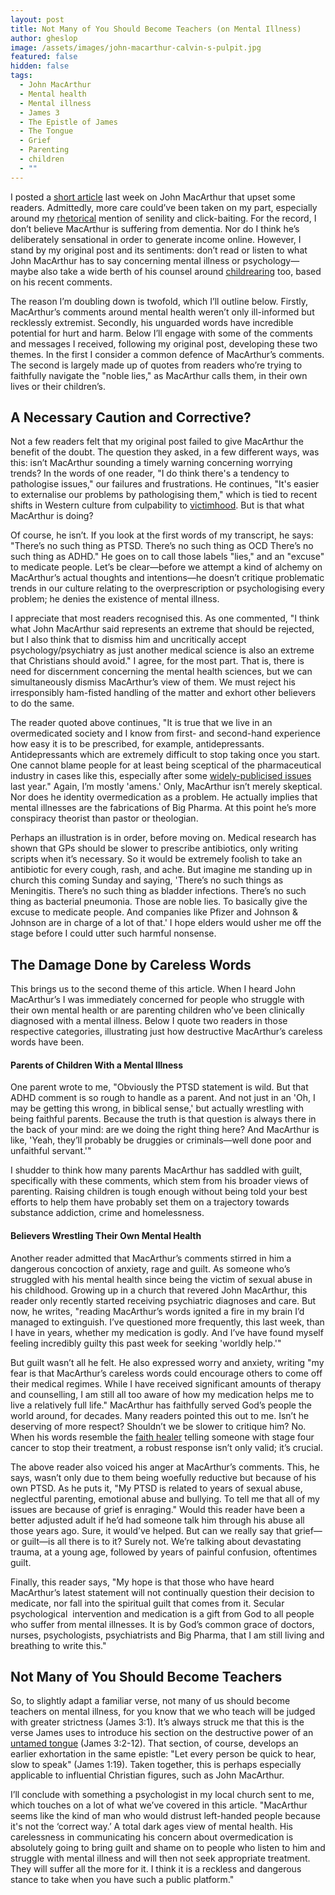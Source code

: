 ```yaml
---
layout: post
title: Not Many of You Should Become Teachers (on Mental Illness)
author: gheslop
image: /assets/images/john-macarthur-calvin-s-pulpit.jpg
featured: false
hidden: false
tags:
  - John MacArthur
  - Mental health
  - Mental illness
  - James 3
  - The Epistle of James
  - The Tongue
  - Grief
  - Parenting
  - children
  - ""
---
```

I posted a [short article](https://rekindle.co.za/content/2024-05-03-john-macarthur-on-mental-health) last week on John MacArthur that upset some readers. Admittedly, more care could’ve been taken on my part, especially around my [rhetorical](https://rekindle.co.za/content/2020-10-08-a-note-on-satire) mention of senility and click-baiting. For the record, I don’t believe MacArthur is suffering from dementia. Nor do I think he’s deliberately sensational in order to generate income online. However, I stand by my original post and its sentiments: don’t read or listen to what John MacArthur has to say concerning mental illness or psychology—maybe also take a wide berth of his counsel around [childrearing](https://rekindle.co.za/content/2022-03-31-tell-your-children-the-truth) too, based on his recent comments.

The reason I’m doubling down is twofold, which I’ll outline below. Firstly, MacArthur’s comments around mental health weren’t only ill-informed but recklessly extremist. Secondly, his unguarded words have incredible potential for hurt and harm. Below I’ll engage with some of the comments and messages I received, following my original post, developing these two themes. In the first I consider a common defence of MacArthur’s comments. The second is largely made up of quotes from readers who’re trying to faithfully navigate the "noble lies," as MacArthur calls them, in their own lives or their children’s.

## A Necessary Caution and Corrective?

Not a few readers felt that my original post failed to give MacArthur the benefit of the doubt. The question they asked, in a few different ways, was this: isn’t MacArthur sounding a timely warning concerning worrying trends? In the words of one reader, "I do think there's a tendency to pathologise issues," our failures and frustrations. He continues, "It's easier to externalise our problems by pathologising them," which is tied to recent shifts in Western culture from culpability to [victimhood](https://rekindle.co.za/content/brokenness-how-we-reframe-sin/). But is that what MacArthur is doing?

Of course, he isn’t. If you look at the first words of my transcript, he says: "There’s no such thing as PTSD. There’s no such thing as OCD There’s no such thing as ADHD." He goes on to call those labels "lies," and an "excuse" to medicate people. Let’s be clear—before we attempt a kind of alchemy on MacArthur’s actual thoughts and intentions—he doesn’t critique problematic trends in our culture relating to the overprescription or psychologising every problem; he denies the existence of mental illness.

I appreciate that most readers recognised this. As one commented, "I think what John MacArthur said represents an extreme that should be rejected, but I also think that to dismiss him and uncritically accept psychology/psychiatry as just another medical science is also an extreme that Christians should avoid." I agree, for the most part. That is, there is need for discernment concerning the mental health sciences, but we can simultaneously dismiss MacArthur’s view of them. We must reject his irresponsibly ham-fisted handling of the matter and exhort other believers to do the same.

The reader quoted above continues, "It is true that we live in an overmedicated society and I know from first- and second-hand experience how easy it is to be prescribed, for example, antidepressants. Antidepressants which are extremely difficult to stop taking once you start. One cannot blame people for at least being sceptical of the pharmaceutical industry in cases like this, especially after some [widely-publicised issues](https://www.theguardian.com/society/2022/jul/20/scientists-question-widespread-use-of-antidepressants-after-survey-on-serotonin?fbclid=IwZXh0bgNhZW0CMTAAAR3NxAyEenYIIokjbfPnHAYs5o60HfdaU3HBJpW6ahYSJcID6dOh8xrUksE_aem_AdxY3kTDk1obFp-U_jDmclVlFDhMhnzYUHvsLMAe2pBhwGJmvzDal79Y5BEA-bFXExF0dTXCZ_lWgwrZgmP_MCiD) last year." Again, I’m mostly 'amens.' Only, MacArthur isn’t merely skeptical. Nor does he identity overmedication as a problem. He actually implies that mental illnesses are the fabrications of Big Pharma. At this point he’s more conspiracy theorist than pastor or theologian.

Perhaps an illustration is in order, before moving on. Medical research has shown that GPs should be slower to prescribe antibiotics, only writing scripts when it’s necessary. So it would be extremely foolish to take an antibiotic for every cough, rash, and ache. But imagine me standing up in church this coming Sunday and saying, 'There’s no such things as Meningitis. There’s no such thing as bladder infections. There’s no such thing as bacterial pneumonia. Those are noble lies. To basically give the excuse to medicate people. And companies like Pfizer and Johnson & Johnson are in charge of a lot of that.' I hope elders would usher me off the stage before I could utter such harmful nonsense.

## The Damage Done by Careless Words

This brings us to the second theme of this article. When I heard John MacArthur’s I was immediately concerned for people who struggle with their own mental health or are parenting children who’ve been clinically diagnosed with a mental illness. Below I quote two readers in those respective categories, illustrating just how destructive MacArthur’s careless words have been.

#### Parents of Children With a Mental Illness

One parent wrote to me, "Obviously the PTSD statement is wild. But that ADHD comment is so rough to handle as a parent. And not just in an 'Oh, I may be getting this wrong, in biblical sense,' but actually wrestling with being faithful parents. Because the truth is that question is always there in the back of your mind: are we doing the right thing here? And MacArthur is like, 'Yeah, they’ll probably be druggies or criminals—well done poor and unfaithful servant.'"

I shudder to think how many parents MacArthur has saddled with guilt, specifically with these comments, which stem from his broader views of parenting. Raising children is tough enough without being told your best efforts to help them have probably set them on a trajectory towards substance addiction, crime and homelessness.

#### Believers Wrestling Their Own Mental Health

Another reader admitted that MacArthur’s comments stirred in him a dangerous concoction of anxiety, rage and guilt. As someone who’s struggled with his mental health since being the victim of sexual abuse in his childhood. Growing up in a church that revered John MacArthur, this reader only recently started receiving psychiatric diagnoses and care. But now, he writes, "reading MacArthur’s words ignited a fire in my brain I’d managed to extinguish. I’ve questioned more frequently, this last week, than I have in years, whether my medication is godly. And I’ve have found myself feeling incredibly guilty this past week for seeking 'worldly help.'"

But guilt wasn’t all he felt. He also expressed worry and anxiety, writing "my fear is that MacArthur’s careless words could encourage others to come off their medical regimes. While I have received significant amounts of therapy and counselling, I am still all too aware of how my medication helps me to live a relatively full life." MacArthur has faithfully served God’s people the world around, for decades. Many readers pointed this out to me. Isn’t he deserving of more respect? Shouldn’t we be slower to critique him? No. When his words resemble the [faith healer](https://rekindle.co.za/content/the-wickedness-of-word-of-faith/) telling someone with stage four cancer to stop their treatment, a robust response isn’t only valid; it’s crucial.

The above reader also voiced his anger at MacArthur’s comments. This, he says, wasn’t only due to them being woefully reductive but because of his own PTSD. As he puts it, "My PTSD is related to years of sexual abuse, neglectful parenting, emotional abuse and bullying. To tell me that all of my issues are because of grief is enraging." Would this reader have been a better adjusted adult if he’d had someone talk him through his abuse all those years ago. Sure, it would’ve helped. But can we really say that grief—or guilt—is all there is to it? Surely not. We’re talking about devastating trauma, at a young age, followed by years of painful confusion, oftentimes guilt.

Finally, this reader says, "My hope is that those who have heard MacArthur’s latest statement will not continually question their decision to medicate, nor fall into the spiritual guilt that comes from it. Secular psychological  intervention and medication is a gift from God to all people who suffer from mental illnesses. It is by God’s common grace of doctors, nurses, psychologists, psychiatrists and Big Pharma, that I am still living and breathing to write this."

## Not Many of You Should Become Teachers

So, to slightly adapt a familiar verse, not many of us should become teachers on mental illness, for you know that we who teach will be judged with greater strictness (James 3:1). It’s always struck me that this is the verse James uses to introduce his section on the destructive power of an [untamed tongue](https://rekindle.co.za/content/the-wickedness-of-word-of-faith/) (James 3:2-12). That section, of course, develops an earlier exhortation in the same epistle: "Let every person be quick to hear, slow to speak" (James 1:19). Taken together, this is perhaps especially applicable to influential Christian figures, such as John MacArthur.

I’ll conclude with something a psychologist in my local church sent to me, which touches on a lot of what we’ve covered in this article. "MacArthur seems like the kind of man who would distrust left-handed people because it's not the ‘correct way.’ A total dark ages view of mental health. His carelessness in communicating his concern about overmedication is absolutely going to bring guilt and shame on to people who listen to him and struggle with mental illness and will then not seek appropriate treatment. They will suffer all the more for it. I think it is a reckless and dangerous stance to take when you have such a public platform."
